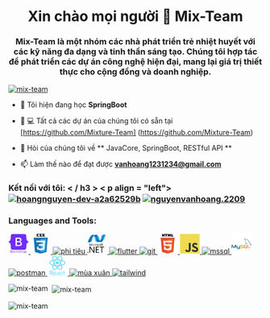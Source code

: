 <h1 align="center">Xin chào mọi người 👋 Mix-Team</h1>
<h3 align="center">Mix-Team là một nhóm các nhà phát triển trẻ nhiệt huyết với các kỹ năng đa dạng và tinh thần sáng tạo. Chúng tôi hợp tác để phát triển các dự án công nghệ hiện đại, mang lại giá trị thiết thực cho cộng đồng và doanh nghiệp.</h3>

<p align="left"> <a href="https://github.com/ryo-ma/github-profile-trophy"><img src="https://github-profile-trophy.vercel.app/?username=mixture-team" alt="mix-team" /></a> </p>

- 🌱 Tôi hiện đang học **SpringBoot**

- 👨 💻 Tất cả các dự án của chúng tôi có sẵn tại [https://github.com/Mixture-Team] (https://github.com/Mixture-Team)

- 💬 Hỏi của chúng tôi về ** JavaCore, SpringBoot, RESTful API **

- 📫 Làm thế nào để đạt được **vanhoang1231234@gmail.com**

<h3 align = "left" của chúng tôi >Kết nối với tôi: < / h3 > <
p align = "left">
<a href="https://linkedin.com/in/hoangnguyen-dev-a2a62529b" target="blank"><img align="center" src="https://raw.githubusercontent.com/rahuldkjain/github-profile-readme-generator/master/src/images/icons/Social/linked-in-alt.svg" alt="hoangnguyen-dev-a2a62529b" height="30" width="40" /></a>
<a href="https://fb.com/nguyenvanhoang.2209" target="blank"><img align="center" src="https://raw.githubusercontent.com/rahuldkjain/github-profile-readme-generator/master/src/images/icons/Social/facebook.svg" alt="nguyenvanhoang.2209" height="30" width="40" /></a>
</p>

<h3 align="left">Languages and Tools:</h3>
<p align="left"> <a href = "https://getbootstrap.com" target = "_blank" rel = "noreferrer"> <img src = "https://raw.githubusercontent.com/devicons/devicon/master/icons/bootstrap/bootstrap-plain-wordmark.svg" alt = "bootstrap" width = "40" height = "40" / > </a> <a href = "https://www.w3schools.com/css/" target = "_blank" rel = "noreferrer"> <img src = "https://raw.githubusercontent.com/devicons/devicon/master/icons/css3/css3-original-wordmark.svg" alt = "css3" width = "40" height = "40" / > </a> <a href = "https://dart.dev" target = "_blank" rel = "noreferrer"> <img src = "https://www.vectorlogo.zone/logos/dartlang/dartlang-icon.svg" alt = "phi tiêu" chiều rộng = "40" chiều cao = "40" / > </a> <a href = "https://dotnet.microsoft.com/" target = "_blank" rel = "noreferrer"> <img src = "https://raw.githubusercontent.com/devicons/devicon/master/icons/dot-net/dot-net-original-wordmark.svg" alt = "dotnet" width = "40" height = "40" / > </a> <a href = "https://flutter.dev" target = "_blank" rel = "noreferrer"> <img src = "https://www.vectorlogo.zone/logos/flutterio/flutterio-icon.svg" alt = "flutter" width = "40" height = "40" / > </a> <a href = "https://git-scm.com/" target = "_blank" rel = "noreferrer"> <img src = "https://www.vectorlogo.zone/logos/git-scm/git-scm-icon.svg" alt = "git" width = "40" height = "40" / > </a> <a href = "https://www.w3.org/html/" target = "_blank" rel = "noreferrer"> <img src = "https://raw.githubusercontent.com/devicons/devicon/master/icons/html5/html5-original-wordmark.svg" alt = "html5" width = "40" height = "40" / > </a> <a href = "https://developer.mozilla.org/en-US/docs/Web/JavaScript" target = "_blank" rel = "noreferrer"> <img src="https://raw.githubusercontent.com/devicons/devicon/master/icons/javascript/javascript-original.svg" alt = "javascript" width = "40" height = "40" / > </a> <a href = "https://www.microsoft.com/en-us/sql-server" target = "_blank" rel = "noreferrer"> <img src = "https://www.svgrepo.com/show/303229/microsoft-sql-server-logo.svg" alt = "mssql" width = "40" height = "40" / > </a> <a href = "https://www.mysql.com/" target = "_blank" rel = "noreferrer"> <img src = "https://raw.githubusercontent.com/devicons/devicon/master/icons/mysql/mysql-original-wordmark.svg" alt = "mysql" width = "40" height = "40" / > </a> <a href = "https://postman.com" target = "_blank" rel = "noreferrer"> <img src = "https://www.vectorlogo.zone/logos/getpostman/getpostman-icon.svg" alt = "postman" width = "40" height = "40" / > </a> <a href = "https://reactjs.org/" target = "_blank" rel = "noreferrer"> <img src = "https://raw.githubusercontent.com/devicons/devicon/master/icons/react/react-original-wordmark.svg" alt = "react" width = "40" height = "40" / > </a> <a href = "https://spring.io/" target = "_blank" rel = "noreferrer"> <img src = "https://www.vectorlogo.zone/logos/springio/springio-icon.svg" alt = "mùa xuân" chiều rộng = "40" chiều cao = "40" / > </a> <a href = "https://tailwindcss.com/" target = "_blank" rel = "noreferrer"> <img src = "https://www.vectorlogo.zone/logos/tailwindcss/tailwindcss-icon.svg" alt = "tailwind" width = "40" height = "40" / > </a> </p>

<p><img align="left" src="https://github-readme-stats.vercel.app/api/top-langs?username=mixture-team&show_icons=true&locale=en&layout=compact" alt="mix-team" /></p>

<p>&nbsp; <img align="center" src="https://github-readme-stats.vercel.app/api?username=mixture-team&show_icons=true&locale=en" alt="mix-team" /></p>

<p><img align="center" src="https://github-readme-streak-stats.herokuapp.com/?user=mixture-team&" alt="mix-team" /></p>
